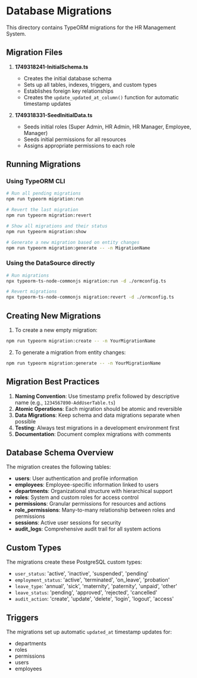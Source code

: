 # Database Migrations

This directory contains TypeORM migrations for the HR Management System.

## Migration Files

1. **1749318241-InitialSchema.ts**
   - Creates the initial database schema
   - Sets up all tables, indexes, triggers, and custom types
   - Establishes foreign key relationships
   - Creates the `update_updated_at_column()` function for automatic timestamp updates

2. **1749318331-SeedInitialData.ts**
   - Seeds initial roles (Super Admin, HR Admin, HR Manager, Employee, Manager)
   - Seeds initial permissions for all resources
   - Assigns appropriate permissions to each role

## Running Migrations

### Using TypeORM CLI

```bash
# Run all pending migrations
npm run typeorm migration:run

# Revert the last migration
npm run typeorm migration:revert

# Show all migrations and their status
npm run typeorm migration:show

# Generate a new migration based on entity changes
npm run typeorm migration:generate -- -n MigrationName
```

### Using the DataSource directly

```bash
# Run migrations
npx typeorm-ts-node-commonjs migration:run -d ./ormconfig.ts

# Revert migrations
npx typeorm-ts-node-commonjs migration:revert -d ./ormconfig.ts
```

## Creating New Migrations

1. To create a new empty migration:
```bash
npm run typeorm migration:create -- -n YourMigrationName
```

2. To generate a migration from entity changes:
```bash
npm run typeorm migration:generate -- -n YourMigrationName
```

## Migration Best Practices

1. **Naming Convention**: Use timestamp prefix followed by descriptive name (e.g., `1234567890-AddUserTable.ts`)
2. **Atomic Operations**: Each migration should be atomic and reversible
3. **Data Migrations**: Keep schema and data migrations separate when possible
4. **Testing**: Always test migrations in a development environment first
5. **Documentation**: Document complex migrations with comments

## Database Schema Overview

The migration creates the following tables:

- **users**: User authentication and profile information
- **employees**: Employee-specific information linked to users
- **departments**: Organizational structure with hierarchical support
- **roles**: System and custom roles for access control
- **permissions**: Granular permissions for resources and actions
- **role_permissions**: Many-to-many relationship between roles and permissions
- **sessions**: Active user sessions for security
- **audit_logs**: Comprehensive audit trail for all system actions

## Custom Types

The migrations create these PostgreSQL custom types:

- `user_status`: 'active', 'inactive', 'suspended', 'pending'
- `employment_status`: 'active', 'terminated', 'on_leave', 'probation'
- `leave_type`: 'annual', 'sick', 'maternity', 'paternity', 'unpaid', 'other'
- `leave_status`: 'pending', 'approved', 'rejected', 'cancelled'
- `audit_action`: 'create', 'update', 'delete', 'login', 'logout', 'access'

## Triggers

The migrations set up automatic `updated_at` timestamp updates for:
- departments
- roles
- permissions
- users
- employees